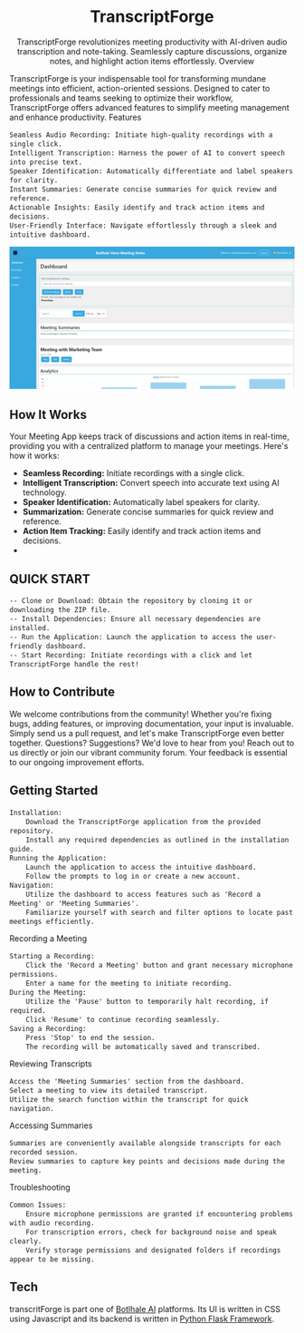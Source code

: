 



<h1 align="center"><b>TranscriptForge</b></h1>
<p align="center">
TranscriptForge revolutionizes meeting productivity with AI-driven audio transcription and note-taking. Seamlessly capture discussions, organize notes, and highlight action items effortlessly.
Overview


TranscriptForge is your indispensable tool for transforming mundane meetings into efficient, action-oriented sessions. Designed to cater to professionals and teams seeking to optimize their workflow, TranscriptForge offers advanced features to simplify meeting management and enhance productivity.
Features

    Seamless Audio Recording: Initiate high-quality recordings with a single click.
    Intelligent Transcription: Harness the power of AI to convert speech into precise text.
    Speaker Identification: Automatically differentiate and label speakers for clarity.
    Instant Summaries: Generate concise summaries for quick review and reference.
    Actionable Insights: Easily identify and track action items and decisions.
    User-Friendly Interface: Navigate effortlessly through a sleek and intuitive dashboard.


<p align="center">
   <img width="718px" src="static/css/vs.png" />
</p>

## How It Works

Your Meeting App keeps track of discussions and action items in real-time, providing you with a centralized platform to manage your meetings. Here's how it works:

- **Seamless Recording:** Initiate recordings with a single click.
- **Intelligent Transcription:** Convert speech into accurate text using AI technology.
- **Speaker Identification:** Automatically label speakers for clarity.
- **Summarization:** Generate concise summaries for quick review and reference.
- **Action Item Tracking:** Easily identify and track action items and decisions.
- 
## QUICK START
    -- Clone or Download: Obtain the repository by cloning it or downloading the ZIP file.
    -- Install Dependencies: Ensure all necessary dependencies are installed.
    -- Run the Application: Launch the application to access the user-friendly dashboard.
    -- Start Recording: Initiate recordings with a click and let TranscriptForge handle the rest!

## How to Contribute
We welcome contributions from the community! Whether you're fixing bugs, adding features, or improving documentation, your input is invaluable. Simply send us a pull request, and let's make TranscriptForge even better together.
Questions? Suggestions? We'd love to hear from you! Reach out to us directly or join our vibrant community forum. Your feedback is essential to our ongoing improvement efforts.

## Getting Started

    Installation:
        Download the TranscriptForge application from the provided repository.
        Install any required dependencies as outlined in the installation guide.
    Running the Application:
        Launch the application to access the intuitive dashboard.
        Follow the prompts to log in or create a new account.
    Navigation:
        Utilize the dashboard to access features such as 'Record a Meeting' or 'Meeting Summaries'.
        Familiarize yourself with search and filter options to locate past meetings efficiently.

Recording a Meeting

    Starting a Recording:
        Click the 'Record a Meeting' button and grant necessary microphone permissions.
        Enter a name for the meeting to initiate recording.
    During the Meeting:
        Utilize the 'Pause' button to temporarily halt recording, if required.
        Click 'Resume' to continue recording seamlessly.
    Saving a Recording:
        Press 'Stop' to end the session.
        The recording will be automatically saved and transcribed.

Reviewing Transcripts

    Access the 'Meeting Summaries' section from the dashboard.
    Select a meeting to view its detailed transcript.
    Utilize the search function within the transcript for quick navigation.

Accessing Summaries

    Summaries are conveniently available alongside transcripts for each recorded session.
    Review summaries to capture key points and decisions made during the meeting.

Troubleshooting

    Common Issues:
        Ensure microphone permissions are granted if encountering problems with audio recording.
        For transcription errors, check for background noise and speak clearly.
        Verify storage permissions and designated folders if recordings appear to be missing.

## Tech

transcritForge is part one of [Botlhale AI](https://botlhale.ai/) platforms. Its UI is written in CSS using Javascript and its backend is written in [Python Flask Framework](https://www.python.org/).
